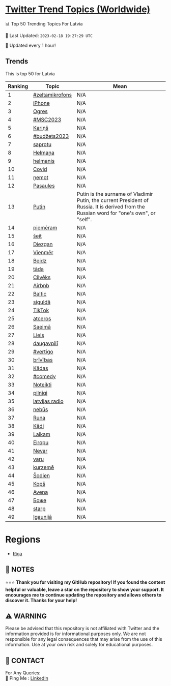 [Twitter Trend Topics (Worldwide)](https://github.com/ErcinDedeoglu/Twitter-Trend-Topics)
==========


📊 Top 50 Trending Topics For Latvia

📆 Last Updated: `2023-02-18 19:27:29 UTC`

🔧 Updated every 1 hour!


## Trends

This is top 50 for Latvia

| Ranking | Topic | Mean |
| ------- | ------------ | ------------ |
| 1 | [#zeltamikrofons](http://twitter.com/search?q=%23zeltamikrofons) | N/A |
| 2 | [iPhone](http://twitter.com/search?q=iPhone) | N/A |
| 3 | [Ogres](http://twitter.com/search?q=Ogres) | N/A |
| 4 | [#MSC2023](http://twitter.com/search?q=%23MSC2023) | N/A |
| 5 | [Kariņš](http://twitter.com/search?q=Kari%c5%86%c5%a1) | N/A |
| 6 | [#budžets2023](http://twitter.com/search?q=%23bud%c5%beets2023) | N/A |
| 7 | [saprotu](http://twitter.com/search?q=saprotu) | N/A |
| 8 | [Helmaņa](http://twitter.com/search?q=Helma%c5%86a) | N/A |
| 9 | [helmanis](http://twitter.com/search?q=helmanis) | N/A |
| 10 | [Covid](http://twitter.com/search?q=Covid) | N/A |
| 11 | [ņemot](http://twitter.com/search?q=%c5%86emot) | N/A |
| 12 | [Pasaules](http://twitter.com/search?q=Pasaules) | N/A |
| 13 | [Putin](http://twitter.com/search?q=Putin) | Putin is the surname of Vladimir Putin, the current President of Russia. It is derived from the Russian word for "one's own", or "self". |
| 14 | [piemēram](http://twitter.com/search?q=piem%c4%93ram) | N/A |
| 15 | [šeit](http://twitter.com/search?q=%c5%a1eit) | N/A |
| 16 | [Diezgan](http://twitter.com/search?q=Diezgan) | N/A |
| 17 | [Vienmēr](http://twitter.com/search?q=Vienm%c4%93r) | N/A |
| 18 | [Beidz](http://twitter.com/search?q=Beidz) | N/A |
| 19 | [tāda](http://twitter.com/search?q=t%c4%81da) | N/A |
| 20 | [Cilvēks](http://twitter.com/search?q=Cilv%c4%93ks) | N/A |
| 21 | [Airbnb](http://twitter.com/search?q=Airbnb) | N/A |
| 22 | [Baltic](http://twitter.com/search?q=Baltic) | N/A |
| 23 | [siguldā](http://twitter.com/search?q=siguld%c4%81) | N/A |
| 24 | [TikTok](http://twitter.com/search?q=TikTok) | N/A |
| 25 | [atceros](http://twitter.com/search?q=atceros) | N/A |
| 26 | [Saeimā](http://twitter.com/search?q=Saeim%c4%81) | N/A |
| 27 | [Liels](http://twitter.com/search?q=Liels) | N/A |
| 28 | [daugavpilī](http://twitter.com/search?q=daugavpil%c4%ab) | N/A |
| 29 | [#vertigo](http://twitter.com/search?q=%23vertigo) | N/A |
| 30 | [brīvības](http://twitter.com/search?q=br%c4%abv%c4%abbas) | N/A |
| 31 | [Kādas](http://twitter.com/search?q=K%c4%81das) | N/A |
| 32 | [#comedy](http://twitter.com/search?q=%23comedy) | N/A |
| 33 | [Noteikti](http://twitter.com/search?q=Noteikti) | N/A |
| 34 | [pilnīgi](http://twitter.com/search?q=piln%c4%abgi) | N/A |
| 35 | [latvijas radio](http://twitter.com/search?q=latvijas+radio) | N/A |
| 36 | [nebūs](http://twitter.com/search?q=neb%c5%abs) | N/A |
| 37 | [Runa](http://twitter.com/search?q=Runa) | N/A |
| 38 | [Kādi](http://twitter.com/search?q=K%c4%81di) | N/A |
| 39 | [Laikam](http://twitter.com/search?q=Laikam) | N/A |
| 40 | [Eiropu](http://twitter.com/search?q=Eiropu) | N/A |
| 41 | [Nevar](http://twitter.com/search?q=Nevar) | N/A |
| 42 | [varu](http://twitter.com/search?q=varu) | N/A |
| 43 | [kurzemē](http://twitter.com/search?q=kurzem%c4%93) | N/A |
| 44 | [Šodien](http://twitter.com/search?q=%c5%a0odien) | N/A |
| 45 | [Kopš](http://twitter.com/search?q=Kop%c5%a1) | N/A |
| 46 | [Avena](http://twitter.com/search?q=Avena) | N/A |
| 47 | [Боже](http://twitter.com/search?q=%d0%91%d0%be%d0%b6%d0%b5) | N/A |
| 48 | [starp](http://twitter.com/search?q=starp) | N/A |
| 49 | [Igaunijā](http://twitter.com/search?q=Igaunij%c4%81) | N/A |



# Regions

* [Riga](</Latvia/Riga.md>)



## 📝 NOTES

⭐⭐⭐ **Thank you for visiting my GitHub repository! If you found the content helpful or valuable, leave a star on the repository to show your support. It encourages me to continue updating the repository and allows others to discover it. Thanks for your help!**


## ⚠️ WARNING

Please be advised that this repository is not affiliated with Twitter and the information provided is for informational purposes only. We are not responsible for any legal consequences that may arise from the use of this information. Use at your own risk and solely for educational purposes.


## 📨 CONTACT

 For Any Queries:  
            🏓 Ping Me : [LinkedIn](https://www.linkedin.com/in/ercindedeoglu/)
